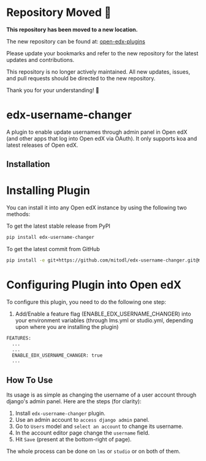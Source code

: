 # Repository Moved 🚨

**This repository has been moved to a new location.**

The new repository can be found at: [open-edx-plugins](https://github.com/mitodl/open-edx-plugins/tree/marslan/6381-edx-username-changer/src/edx_username_changer)

Please update your bookmarks and refer to the new repository for the latest updates and contributions.

This repository is no longer actively maintained. All new updates, issues, and pull requests should be directed to the new repository.

Thank you for your understanding! 🙌

# edx-username-changer
A plugin to enable update usernames through admin panel in Open edX (and other apps that log into Open edX via OAuth). It only supports koa and latest releases of Open edX.

## Installation

# Installing Plugin
You can install it into any Open edX instance by using the following two methods:

To get the latest stable release from PyPI

```bash
pip install edx-username-changer
```

To get the latest commit from GitHub

```bash
pip install -e git+https://github.com/mitodl/edx-username-changer.git@master#egg=edx-username-changer
```
# Configuring Plugin into Open edX
To configure this plugin, you need to do the following one step:

1) Add/Enable a feature flag (ENABLE_EDX_USERNAME_CHANGER) into your environment variables (through lms.yml or studio.yml, depending upon where you are installing the plugin)
```bash
FEATURES:
  ...
  ...
  ENABLE_EDX_USERNAME_CHANGER: true
  ...
```

## How To Use
Its usage is as simple as changing the username of a user account through django's admin panel.
Here are the steps (for clarity):

1) Install `edx-username-changer` plugin.
2) Use an admin account to `access django admin` panel.
3) Go to `Users` model and `select an account` to change its username.
4) In the account editor page change the `username` field.
5) Hit `Save` (present at the bottom-right of page).

The whole process can be done on `lms` or `studio` or on both of them.
